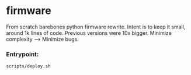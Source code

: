 # firmware

From scratch barebones python firmware rewrite. Intent is to keep it small, around 1k lines of code. Previous versions were 10x bigger. Minimize complexity --> Minimize bugs.


### Entrypoint:
```
scripts/deploy.sh
```